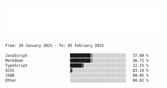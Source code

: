 [![](./hello.svg)](https://blog.yrobot.top?ref=github-yrobot)

<!--START_SECTION:waka-->

```text
From: 29 January 2023 - To: 05 February 2023

JavaScript                   █████████▒░░░░░░░░░░░░░░░   37.88 %
Markdown                     █████████▒░░░░░░░░░░░░░░░   36.71 %
TypeScript                   █████▓░░░░░░░░░░░░░░░░░░░   22.15 %
SCSS                         ▓░░░░░░░░░░░░░░░░░░░░░░░░   03.19 %
JSON                         ░░░░░░░░░░░░░░░░░░░░░░░░░   00.05 %
Other                        ░░░░░░░░░░░░░░░░░░░░░░░░░   00.02 %
```

<!--END_SECTION:waka-->
